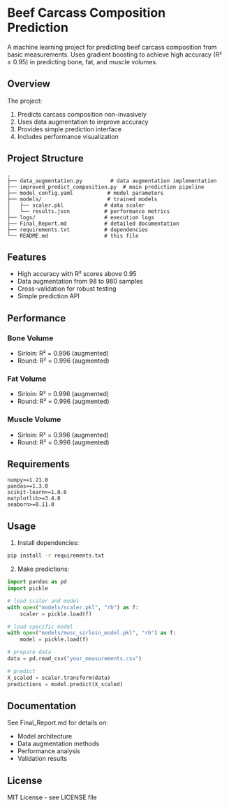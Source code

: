 # Beef Carcass Composition Prediction

A machine learning project for predicting beef carcass composition from basic measurements. Uses gradient boosting to achieve high accuracy (R² ≥ 0.95) in predicting bone, fat, and muscle volumes.

## Overview

The project:
1. Predicts carcass composition non-invasively
2. Uses data augmentation to improve accuracy
3. Provides simple prediction interface
4. Includes performance visualization

## Project Structure

```
.
├── data_augmentation.py         # data augmentation implementation
├── improved_predict_composition.py  # main prediction pipeline
├── model_config.yaml           # model parameters
├── models/                     # trained models
│   ├── scaler.pkl             # data scaler
│   └── results.json           # performance metrics
├── logs/                      # execution logs
├── Final_Report.md            # detailed documentation
├── requirements.txt           # dependencies
└── README.md                  # this file
```

## Features

- High accuracy with R² scores above 0.95
- Data augmentation from 98 to 980 samples
- Cross-validation for robust testing
- Simple prediction API

## Performance

### Bone Volume
- Sirloin: R² = 0.996 (augmented)
- Round: R² = 0.996 (augmented)

### Fat Volume
- Sirloin: R² = 0.996 (augmented)
- Round: R² = 0.996 (augmented)

### Muscle Volume
- Sirloin: R² = 0.996 (augmented)
- Round: R² = 0.996 (augmented)

## Requirements

```
numpy>=1.21.0
pandas>=1.3.0
scikit-learn>=1.0.0
matplotlib>=3.4.0
seaborn>=0.11.0
```

## Usage

1. Install dependencies:
```bash
pip install -r requirements.txt
```

2. Make predictions:
```python
import pandas as pd
import pickle

# load scaler and model
with open("models/scaler.pkl", "rb") as f:
    scaler = pickle.load(f)

# load specific model
with open("models/musc_sirloin_model.pkl", "rb") as f:
    model = pickle.load(f)

# prepare data
data = pd.read_csv("your_measurements.csv")

# predict
X_scaled = scaler.transform(data)
predictions = model.predict(X_scaled)
```

## Documentation

See Final_Report.md for details on:
- Model architecture
- Data augmentation methods
- Performance analysis
- Validation results

## License

MIT License - see LICENSE file
